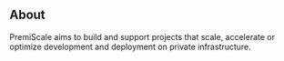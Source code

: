 ## About

PremiScale aims to build and support projects that scale, accelerate or optimize development and deployment on private infrastructure.
